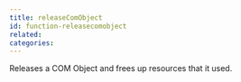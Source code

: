 ```yaml
---
title: releaseComObject
id: function-releasecomobject
related:
categories:
---
```


Releases a COM Object and frees up resources that it used. 